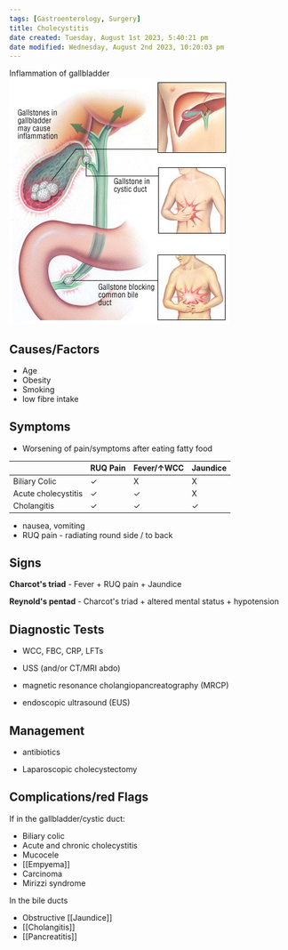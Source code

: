 ```yaml
---
tags: [Gastroenterology, Surgery]
title: Cholecystitis
date created: Tuesday, August 1st 2023, 5:40:21 pm
date modified: Wednesday, August 2nd 2023, 10:20:03 pm
---
```


Inflammation of gallbladder
![|375](z_attachments/375-3.png)

## Causes/Factors

- Age
- Obesity
- Smoking
- low fibre intake

## Symptoms

- Worsening of pain/symptoms after eating fatty food

|                     | **RUQ Pain** | **Fever/$\uparrow$WCC** | **Jaundice** |
| ------------------- | ------------ | ----------------------- | ------------ |
| Biliary Colic       | $\checkmark$ | X                       | X            |
| Acute cholecystitis | $\checkmark$ | $\checkmark$            | X            |
| Cholangitis         | $\checkmark$ | $\checkmark$            | $\checkmark$ |

- nausea, vomiting
- RUQ pain - radiating round side / to back

## Signs

**Charcot's triad** - Fever + RUQ pain + Jaundice

**Reynold's pentad** - Charcot's triad + altered mental status + hypotension

## Diagnostic Tests

- WCC, FBC, CRP, LFTs
- USS (and/or CT/MRI abdo)

- magnetic resonance cholangiopancreatography (MRCP)
- endoscopic ultrasound (EUS)

## Management

- antibiotics

- Laparoscopic cholecystectomy

## Complications/red Flags

If in the gallbladder/cystic duct:

- Biliary colic
- Acute and chronic cholecystitis
- Mucocele
- [[Empyema]]
- Carcinoma
- Mirizzi syndrome

In the bile ducts

- Obstructive [[Jaundice]]
- [[Cholangitis]]
- [[Pancreatitis]]
